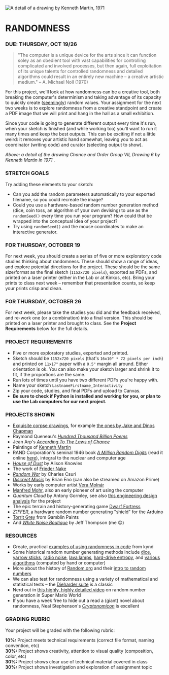 ![A detail of a drawing by Kenneth Martin, 1971](https://raw.githubusercontent.com/jeffThompson/CreativeProgramming1/master/Images/Week06_Randomness/ChanceAndOrderGroupVII-Drawing6_KennethMartin_1971-DETAIL.jpg)

RANDOMNESS
====

### DUE: THURSDAY, OCT 19/26

> "The computer is a unique device for the arts since it can function soley as an obedient tool with vast capabilities for controlling complicated and involved processes, but then again, full exploitation of its unique talents for controlled randomness and detailed algorithms could result in an entirely new machine – a creative artistic medium." – A. Michael Noll (1970)

For this project, we'll look at how randomness can be a creative tool, both breaking the computer's determinism and taking advantage of its capacity to quickly create ([seemingly](https://en.wikipedia.org/wiki/Pseudorandomness)) random values. Your assignment for the next two weeks is to explore randomness from a creative standpoint and create a PDF image that we will print and hang in the hall as a small exhibition.

Since your code is going to generate different output every time it's run, when your sketch is finished (and while working too) you'll want to run it many times and keep the best outputs. This can be exciting if not a little weird: it removes your artistic hand somewhat, leaving you to act as coordinator (writing code) and curator (selecting output to show).

*Above: a detail of the drawing *Chance and Order Group VII, Drawing 6* by Kenneth Martin in 1971
.*  

### STRETCH GOALS  
Try adding these elements to your sketch:

* Can you add the random parameters automatically to your exported filename, so you could recreate the image?  
* Could you use a hardware-based random number generation method (dice, coin toss, an algorithm of your own devising) to use as the `randomSeed()` every time you run your program? How could that be wrapped into the conceptual idea of your project?  
* Try using `randomSeed()` and the mouse coordinates to make an interactive generator.

### FOR THURSDAY, OCTOBER 19  
For next week, you should create a series of five or more exploratory code studies thinking about randomness. These should show a range of ideas, and explore potential directions for the project. These should be the same size/format as the final sketch (`1152x720 pixels`), exported as PDFs, and printed on a laser printer (either in the Lab or at Kinkos, etc). Bring your prints to class next week – remember that presentation counts, so keep your prints crisp and clean. 

### FOR THURSDAY, OCTOBER 26  
For next week, please take the studies you did and the feedback received, and re-work one (or a combination) into a final version. This should be printed on a laser printer and brought to class. See the **Project Requirements** below for the full details.

### PROJECT REQUIREMENTS  
* Five or more exploratory studies, exported and printed.  
* Sketch should be `1152x720 pixels` (that's `16x10" * 72 pixels per inch`) and printed on `11x17"` paper with a `0.5"` margin all around. Either orientation is ok. You can also make your sketch larger and shrink it to fit, if the proportions are the same.  
* Run lots of times until you have two different PDFs you're happy with.  
* Name your sketch `LastnameFirstname_Interactivity`  
* Zip your code, studies, and final PDFs and upload to Canvas.  
* **Be sure to check if Python is installed and working for you, or plan to use the Lab computers for our next project.**  

### PROJECTS SHOWN  
* [Exquisite corpse drawings](https://en.wikipedia.org/wiki/Exquisite_corpse), for example [the ones by Jake and Dinos Chapman](http://www.tate.org.uk/art/artworks/chapman-exquisite-corpse-p78458)  
* Raymond Queneau's [*Hundred Thousand Billion Poems*](http://www.leoalmanac.org/vol17-no2-hundred-thousand-billion-fingers/)  
* Jean Arp's [*According To The Laws of Chance*](http://www.tate.org.uk/art/artworks/arp-according-to-the-laws-of-chance-t05005)  
* Paintings of [Kenneth Martin](http://www.tate.org.uk/art/artworks/martin-chance-and-order-v-p04589)  
* RAND Corporation's seminal 1946 book [*A Million Random Digits*](https://en.wikipedia.org/wiki/A_Million_Random_Digits_with_100,000_Normal_Deviates) (read it online [here](http://www.rand.org/pubs/monograph_reports/MR1418.html)), integral to the nuclear and computer age  
* [*House of Dust*](http://e-flux.com/aup/project/alison-knowles/) by Alison Knowles  
* The work of [Frieder Nake](https://en.wikipedia.org/wiki/Frieder_Nake)  
* [*Random War*](http://csuriproject.osu.edu/index.php/Detail/objects/539) by Charles Csuri
* [*Discreet Music*](https://www.youtube.com/watch?v=LOpRj927vRc) by Brian Eno (can also be streamed on Amazon Prime)  
* Works by early computer artist [Vera Molnár](https://en.wikipedia.org/wiki/Vera_Moln%C3%A1r)  
* [Manfred Mohr](https://en.wikipedia.org/wiki/Manfred_Mohr), also an early pioneer of art using the computer  
* *Quantum Cloud* by Antony Gormley, see also [this engineering design analysis](http://www.lusas.com/case/civil/gormley.html) for the project  
* The epic terrain and history-generating game [Dwarf Fortress](http://www.bay12games.com/dwarves)  
* [*Z1FFER*](http://www.creativeapplications.net/arduino-2/z1ffer/), a hardware random number generating "shield" for the Arduino  
* [Torrit Grey](https://www.gamblincolors.com/torrit-grey) from Gamblin Paints  
* And [*White Noise Boutique*](http://jeffreythompson.org/white-noise-boutique.php) by Jeff Thompson (me 😊)  

### RESOURCES  
* Greate, practical [examples of using randomness in code](https://kynd.github.io/p5sketches/random.html) from kynd  
* Some historical random number generating methods include [dice](https://en.wikipedia.org/wiki/Dice), [yarrow sticks](https://en.wikipedia.org/wiki/I_Ching_divination), [radio noise](https://www.random.org/history/), [lava lamps](https://en.wikipedia.org/wiki/Lavarand), [hard-drive entropy](https://en.wikipedia.org/wiki/Entropy_(computing)), and [various algorithms](https://en.wikipedia.org/wiki/Mersenne_Twister) (computed by hand or computer)  
* More about the history of [Random.org](https://www.random.org/history/) and their [intro to random numbers](https://www.random.org/randomness/)  
* We can also test for randomness using a variety of mathematical and statistical tests – the [Dieharder suite](https://www.phy.duke.edu/~rgb/General/dieharder.php) is a classic  
* Nerd out in [this highly, highly detailed video](https://www.youtube.com/watch?v=q15yNrJHOak) on random number generation in Super Mario World  
* If you have a week free to hide out a read a (giant) novel about randomness, Neal Stephenson's [*Cryptonomicon*](https://en.wikipedia.org/wiki/Cryptonomicon) is excellent  

### GRADING RUBRIC  
Your project will be graded with the following rubric:

**10%:** Project meets technical requirements (correct file format, naming convention, etc)  
**30%:** Project shows creativity, attention to visual quality (composition, color, etc)  
**30%:** Project shows clear use of technical material covered in class  
**30%:** Project shows investigation and exploration of assignment topic  

